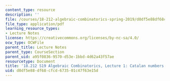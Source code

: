 ```yaml
---
content_type: resource
description: ''
file: /courses/18-212-algebraic-combinatorics-spring-2019/d0df5e88df68cfcd673501c47f63e15d_MIT18_212S19_lec1.pdf
file_type: application/pdf
learning_resource_types:
- Lecture Notes
license: https://creativecommons.org/licenses/by-nc-sa/4.0/
ocw_type: OCWFile
parent_title: Lecture Notes
parent_type: CourseSection
parent_uid: a95f0836-9570-d53e-1bbd-4d62a43f57ae
resourcetype: Document
title: '18.212 S19 Algebraic Combinatorics, Lecture 1: Catalan numbers I'
uid: d0df5e88-df68-cfcd-6735-01c47f63e15d
---
```

